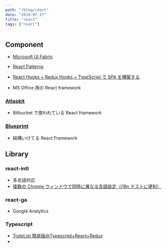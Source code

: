 ```yaml
---
path: "/blog/react"
date: "2019-07-17"
title: "react"
tags: ["react"]
---
```


## Component

- [Microsoft UI Fabric](https://developer.microsoft.com/en-us/fabric/#/controls/web)
- [React Patterns](https://reactpatterns.com)
- [React Hooks + Redux Hooks + TypeScript で SPA を構築する](https://numb86-tech.hatenablog.com/entry/2019/07/05/223135)

- MS Office 用の React framework

### [Atlaskit](https://atlaskit.atlassian.com/packages)

- Bitbucket で使われている React framework

### [Blueprint](https://blueprintjs.com/)

- 結構いけてる React Framework

## Library

### react-intl

- 多言語対応
- [複数の Chrome ウィンドウで同時に異なる言語設定（i18n テストに便利）](https://qiita.com/zerobase/items/88f741141249bc020a9b)

### react-ga

- Google Analytics

### Typescript

- [TodoList 簡易版@Typescript+React+Redux](https://qiita.com/knknkn1162/items/94543bf8c0701f25ac77)
- []()
